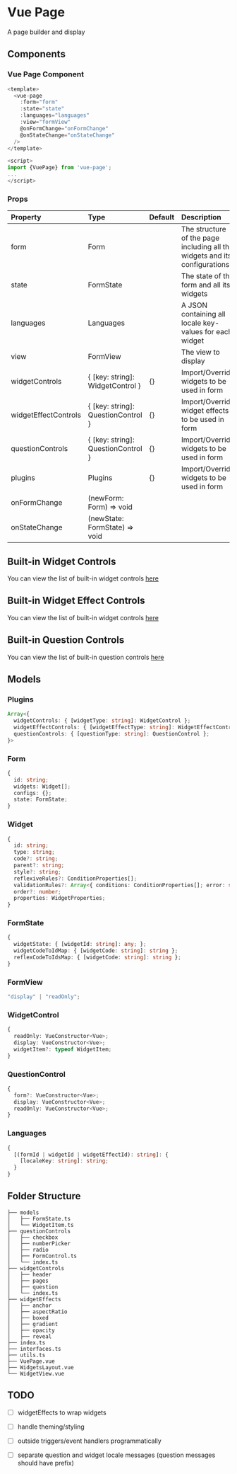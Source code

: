 # Vue Page

A page builder and display

## Components

### Vue Page Component

```typescript
<template>
  <vue-page
    :form="form"
    :state="state"
    :languages="languages"
    :view="formView"
    @onFormChange="onFormChange"
    @onStateChange="onStateChange"
  />
</template>

<script>
import {VuePage} from 'vue-page';
...
</script>
```

<!-- ### Vue Page Builder Component (FUTURE)

```typescript
<template>
  <vue-page-builder
    :form="form"
    :state="state"
    :languages="languages"
    @onFormChange="onFormChange"
    @onStateChange="onStateChange"
  />
</template>

<script>
import {VuePageBuilder} from 'vue-page';
...
</script>
``` -->

### Props

| Property             | Type                               | Default | Description                                                                |
| :------------------- | :--------------------------------- | :------ | :------------------------------------------------------------------------- |
| form                 | Form                               |         | The structure of the page including all the widgets and its configurations |
| state                | FormState                          |         | The state of the form and all its widgets                                  |
| languages            | Languages                          |         | A JSON containing all locale key-values for each widget                    |
| view                 | FormView                           |         | The view to display                                                        |
| widgetControls       | { [key: string]: WidgetControl }   | {}      | Import/Override widgets to be used in form                                 |
| widgetEffectControls | { [key: string]: QuestionControl } | {}      | Import/Override widget effects to be used in form                          |
| questionControls     | { [key: string]: QuestionControl } | {}      | Import/Override widgets to be used in form                                 |
| plugins              | Plugins                            | {}      | Import/Override widgets to be used in form                                 |
| onFormChange         | (newForm: Form) => void            |         |                                                                            |
| onStateChange        | (newState: FormState) => void      |         |                                                                            |

## Built-in Widget Controls

You can view the list of built-in widget controls [here](src/lib-components/widgetControls/README.md)

## Built-in Widget Effect Controls

You can view the list of built-in widget controls [here](src/lib-components/widgetEffectControls/README.md)

## Built-in Question Controls

You can view the list of built-in question controls [here](src/lib-components/questionControls/README.md)

## Models

### Plugins

```typescript
Array<{
  widgetControls: { [widgetType: string]: WidgetControl };
  widgetEffectControls: { [widgetEffectType: string]: WidgetEffectControl };
  questionControls: { [questionType: string]: QuestionControl };
}>
```

### Form

```typescript
{
  id: string;
  widgets: Widget[];
  configs: {};
  state: FormState;
}
```

### Widget

```typescript
{
  id: string;
  type: string;
  code?: string;
  parent?: string;
  style?: string;
  reflexiveRules?: ConditionProperties[];
  validationRules?: Array<{ conditions: ConditionProperties[]; error: string }>;
  order?: number;
  properties: WidgetProperties;
}
```

### FormState

```typescript
{
  widgetState: { [widgetId: string]: any; };
  widgetCodeToIdMap: { [widgetCode: string]: string };
  reflexCodeToIdsMap: { [widgetCode: string]: string };
}
```

### FormView

```typescript
"display" | "readOnly";
```

### WidgetControl

```typescript
{
  readOnly: VueConstructor<Vue>;
  display: VueConstructor<Vue>;
  widgetItem?: typeof WidgetItem;
}
```

### QuestionControl

```typescript
{
  form?: VueConstructor<Vue>;
  display: VueConstructor<Vue>;
  readOnly: VueConstructor<Vue>;
}
```

### Languages

```typescript
{
  [(formId | widgetId | widgetEffectId): string]: {
    [localeKey: string]: string;
  }
}
```

## Folder Structure

```text
├── models
│   ├── FormState.ts
│   └── WidgetItem.ts
├── questionControls
│   ├── checkbox
│   ├── numberPicker
│   ├── radio
│   ├── FormControl.ts
│   └── index.ts
├── widgetControls
│   ├── header
│   ├── pages
│   ├── question
│   └── index.ts
├── widgetEffects
│   ├── anchor
│   ├── aspectRatio
│   ├── boxed
│   ├── gradient
│   ├── opacity
│   ├── reveal
├── index.ts
├── interfaces.ts
├── utils.ts
├── VuePage.vue
├── WidgetsLayout.vue
└── WidgetView.vue
```

## TODO

- [ ] widgetEffects to wrap widgets

- [ ] handle theming/styling

- [ ] outside triggers/event handlers programmatically

- [ ] separate question and widget locale messages (question messages should have prefix)
